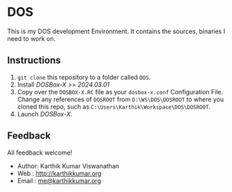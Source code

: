 # DOS

This is my DOS development Environment. It contains
the sources, binaries I need to work on.

## Instructions

1. `git clone` this repository to a folder called `DOS`.
2. Install *DOSBox-X >= 2024.03.01*
3. Copy over the `DOSBOX-X.RC` file as your `dosbox-x.conf` Configuration File.
   Change any references of `DOSROOT` from `D:\WS\DOS\DOSROOT` to where you cloned this
   repo, such as `C:\Users\Karthik\Workspace\DOS\DOSROOT`.
5. Launch *DOSBox-X*.

## Feedback

All feedback welcome!

* Author: Karthik Kumar Viswanathan
* Web   : http://karthikkumar.org
* Email : me@karthikkumar.org
